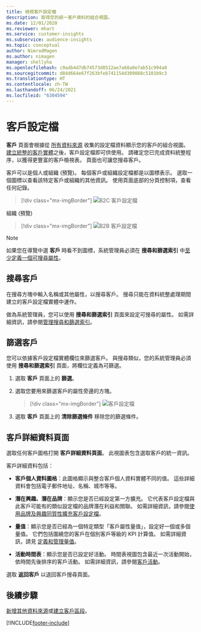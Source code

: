 ```yaml
---
title: 檢視客戶設定檔
description: 取得您的統一客戶資料的組合視圖。
ms.date: 12/01/2020
ms.reviewer: mhart
ms.service: customer-insights
ms.subservice: audience-insights
ms.topic: conceptual
author: NimrodMagen
ms.author: nimagen
manager: shellyha
ms.openlocfilehash: c9adb4d7db74573d0512ae7a68a0e7ab51c994a0
ms.sourcegitcommit: d84d664e67f263bfeb741154d309088c5101b9c3
ms.translationtype: HT
ms.contentlocale: zh-TW
ms.lasthandoff: 06/24/2021
ms.locfileid: "6304594"
---
```

# <a name="customer-profiles"></a>客戶設定檔

**客戶** 頁面會根據從 [所有資料來源](data-sources.md) 收集的設定檔資料顯示您的客戶的組合視圖。 [建立統整的客戶實體](data-unification.md)之後，客戶設定檔即可供使用。 請確定您已完成資料統整程序，以獲得更豐富的客戶檢視表。 頁面也可讓您搜尋客戶。

客戶可以是個人或組織 (預覽)。 每個客戶或組織設定檔都是以圖標表示。 選取一個圖標以查看該特定客戶或組織的其他資訊。 使用頁面底部的分頁控制項，查看任何記錄。

> [!div class="mx-imgBorder"] 
> ![B2C 客戶設定檔](media/profiles-customers.png "B2C 客戶設定檔")

組織 (預覽)
> [!div class="mx-imgBorder"] 
> ![B2B 客戶設定檔](media/profile-customers-b2b.png "B2B 客戶設定檔")

> [!NOTE]
> 如果您在導覽中選 **客戶** 時看不到圖標，系統管理員必須在 **搜尋和篩選索引** 中[至少定義一個可搜尋屬性](search-filter-index.md)。

## <a name="search-for-customers"></a>搜尋客戶

在搜尋方塊中輸入名稱或其他屬性，以搜尋客戶。 搜尋只能在資料統整處理期間建立的客戶設定檔實體中運作。

做為系統管理員，您可以使用 **搜尋和篩選索引** 頁面來設定可搜尋的屬性。 如需詳細資訊，請參閱[管理搜尋和篩選索引](search-filter-index.md)。

## <a name="filter-customers"></a>篩選客戶

您可以依據客戶設定檔實體欄位來篩選客戶。 與搜尋類似，您的系統管理員必須使用 **搜尋和篩選索引** 頁面，將欄位定義為可篩選。

1. 選取 **客戶** 頁面上的 **篩選**。

2. 選取您要用來篩選客戶的屬性旁邊的方塊。

   > [!div class="mx-imgBorder"] 
   > ![客戶設定檔](media/profiles-customers3.png "客戶設定檔")

3. 選取 **客戶** 頁面上的 **清除篩選條件** 移除您的篩選條件。

##  <a name="customer-details-page"></a>客戶詳細資料頁面

選取任何客戶圖格打開 **客戶詳細資料頁面**。 此視圖表包含選取客戶的統一資訊。

客戶詳細資料包括：

-   **客戶個人資料圖格**：此圖格顯示與整合客戶個人資料實體不同的值。 這些詳細資料會包括電子郵件地址、名稱、城市等等。 

-   **潛在興趣、潛在品牌**：顯示您是否已經設定第一方擴充。 它代表客戶設定檔與此客戶可能有的類似設定檔的品牌潛在利益和關聯。 如需詳細資訊，請參閱[使用品牌及興趣同質性擴充客戶設定檔](enrichment-microsoft.md)。

-   **量值**：顯示您是否已經為一個特定類型「客戶屬性量值」，設定好一個或多個量值。 它們包括圍繞您的客戶在個別客戶等級的 KPI 計算值。 如需詳細資訊，請見 [定義和管理量值](measures.md)。

-   **活動時間表**：顯示您是否已設定好活動。 時間表視圖包含最近一次活動開始，依時間先後排序的客戶活動。 如需詳細資訊，請參閱[客戶活動](activities.md)。

選取 **返回客戶** 以退回客戶搜尋頁面。

## <a name="next-steps"></a>後續步驟

[新增其他資料來源](data-sources.md)或[建立客戶區段](segments.md)。


[!INCLUDE[footer-include](../includes/footer-banner.md)]
